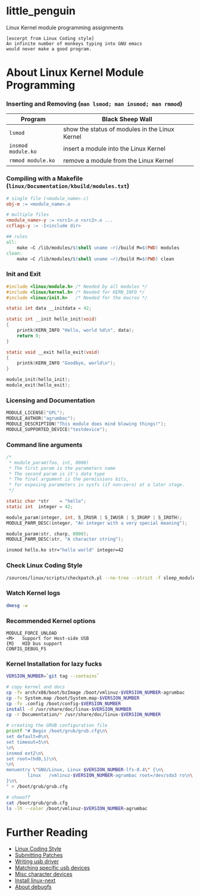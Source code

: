 # little_penguin
Linux Kernel module programming assignments

	[excerpt from Linux Coding style]
	An infinite number of monkeys typing into GNU emacs
	would never make a good program.

# About Linux Kernel Module Programming

### Inserting and Removing (`man lsmod; man insmod; man rmmod`)

| Program            | Black Sheep Wall                               |
|--------------------|------------------------------------------------|
| `lsmod`            | show the status of modules in the Linux Kernel |
| `insmod module.ko` | insert a module into the Linux Kernel          |
| `rmmod module.ko`  | remove a module from the Linux Kernel          |

### Compiling with a Makefile (`linux/Documentation/kbuild/modules.txt`)

```Makefile
# single file (<module_name>.c)
obj-m := <module_name>.o

# multiple files
<module_name>-y := <src1>.o <src2>.o ...
ccflags-y := -I<include dir>

## rules
all:
	make −C /lib/modules/$(shell uname −r)/build M=$(PWD) modules
clean:
	make −C /lib/modules/$(shell uname −r)/build M=$(PWD) clean
```

### Init and Exit

```c
#include <linux/module.h> /* Needed by all modules */
#include <linux/kernel.h> /* Needed for KERN_INFO */
#include <linux/init.h>   /* Needed for the macros */

static int data __initdata = 42;

static int __init hello_init(void)
{
	printk(KERN_INFO "Hello, world %d\n", data);
	return 0;
}

static void __exit hello_exit(void)
{
	printk(KERN_INFO "Goodbye, world\n");
}

module_init(hello_init);
module_exit(hello_exit);
```

### Licensing and Documentation

```c
MODULE_LICENSE("GPL");
MODULE_AUTHOR("agrumbac");
MODULE_DESCRIPTION("This module does mind blowing things!");
MODULE_SUPPORTED_DEVICE("testdevice");
```

### Command line arguments

```c
/*
 * module_param(foo, int, 0000)
 * The first param is the parameters name
 * The second param is it's data type
 * The final argument is the permissions bits,
 * for exposing parameters in sysfs (if non−zero) at a later stage.
 */

static char *str    = "hello";
static int  integer = 42;

module_param(integer, int, S_IRUSR | S_IWUSR | S_IRGRP | S_IROTH);
MODULE_PARM_DESC(integer, "An integer with a very special meaning");

module_param(str, charp, 0000);
MODULE_PARM_DESC(str, "A character string");

```
```bash
insmod hello.ko str="hello world" integer=42
```

### Check Linux Coding Style

```bash
/sources/linux/scripts/checkpatch.pl --no-tree --strict -f sleep_module.c
```

### Watch Kernel logs

```bash
dmesg -w
```

### Recommended Kernel options

```
MODULE_FORCE_UNLOAD
<M>   Support for Host-side USB
{M}   HID bus support
CONFIG_DEBUG_FS
```

### Kernel Installation for lazy fucks

```bash
VERSION_NUMBER=`git tag --contains`

# copy kernel and docs
cp -fv arch/x86/boot/bzImage /boot/vmlinuz-$VERSION_NUMBER-agrumbac
cp -fv System.map /boot/System.map-$VERSION_NUMBER
cp -fv .config /boot/config-$VERSION_NUMBER
install -d /usr/share/doc/linux-$VERSION_NUMBER
cp -r Documentation/* /usr/share/doc/linux-$VERSION_NUMBER

# creating the GRUB configuration file
printf "# Begin /boot/grub/grub.cfg\n\
set default=0\n\
set timeout=5\n\
\n\
insmod ext2\n\
set root=(hd0,1)\n\
\n\
menuentry \"GNU/Linux, Linux $VERSION_NUMBER-lfs-8.4\" {\n\
        linux   /vmlinuz-$VERSION_NUMBER-agrumbac root=/dev/sda3 ro\n\
}\n\
" > /boot/grub/grub.cfg

# showoff
cat /boot/grub/grub.cfg
ls -lh --color /boot/vmlinuz-$VERSION_NUMBER-agrumbac
```

# Further Reading

* [Linux Coding Style](https://www.kernel.org/doc/html/v4.10/process/coding-style.html)
* [Submitting Patches](https://www.kernel.org/doc/html/v4.10/process/submitting-patches.html)
* [Writing usb driver](https://kernel.readthedocs.io/en/sphinx-samples/writing_usb_driver.html)
* [Matching specific usb devices](https://kernel.readthedocs.io/en/sphinx-samples/usb.html#c.usb_match_id)
* [Misc character devices](https://www.linuxjournal.com/article/2920)
* [Install linux-next](https://www.kernel.org/doc/man-pages/linux-next.html)
* [About debugfs](https://lwn.net/Articles/115282/)

